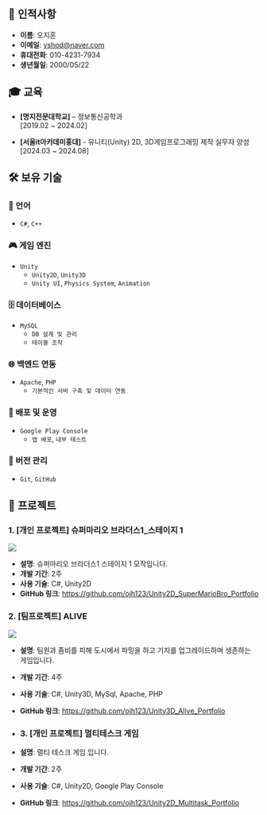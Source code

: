 ## 👤 인적사항
- **이름**: 오지훈
- **이메일**: yshod@naver.com
- **휴대전화**: 010-4231-7934
- **생년월일**: 2000/05/22

## 🎓 교육
- **[명지전문대학교]** – 정보통신공학과  
  [2019.02 ~ 2024.02]
  
- **[서울it아카데미홍대]** - 유니티(Unity) 2D, 3D게임프로그래밍 제작 실무자 양성  
  [2024.03 ~ 2024.08]

## 🛠️ 보유 기술  

### 📝 언어  
- `C#`, `C++`  

### 🎮 게임 엔진  
- `Unity`  
  - `Unity2D`, `Unity3D`  
  - `Unity UI`, `Physics System`, `Animation`  

### 🗄️ 데이터베이스  
- `MySQL`  
  - `DB 설계 및 관리`  
  - `테이블 조작`

### 🌐 백엔드 연동  
- `Apache`, `PHP`  
  - `기본적인 서버 구축 및 데이터 연동`  

### 🚀 배포 및 운영  
- `Google Play Console`  
  - `앱 배포`, `내부 테스트`

### 🔧 버전 관리  
- `Git`, `GitHub`  


## 💼 프로젝트
### 1. [개인 프로젝트] 슈퍼마리오 브라더스1_스테이지 1
<img src="https://github.com/user-attachments/assets/0ba0b8cf-76ed-4881-a925-978ad3556eea"/>

- **설명**: 슈퍼마리오 브라더스1 스테이지 1 모작입니다.
- **개발 기간**: 2주
- **사용 기술**: C#, Unity2D
- **GitHub 링크**: https://github.com/ojh123/Unity2D_SuperMarioBro_Portfolio

### 2. [팀프로젝트] ALIVE
<img src="https://github.com/user-attachments/assets/23cd14d5-ed33-4195-870e-3dd0085c9625"/>

- **설명**: 팀원과 좀비를 피해 도시에서 파밍을 하고 기지를 업그레이드하며 생존하는 게임입니다.
- **개발 기간**: 4주
- **사용 기술**: C#, Unity3D, MySql, Apache, PHP
- **GitHub 링크**: https://github.com/ojh123/Unity3D_Alive_Portfolio

- ### 3. [개인 프로젝트] 멀티테스크 게임


- **설명**: 멀티 테스크 게임 입니다.
- **개발 기간**: 2주
- **사용 기술**: C#, Unity2D, Google Play Console
- **GitHub 링크**: https://github.com/ojh123/Unity2D_Multitask_Portfolio
 

